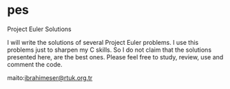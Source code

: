 pes
===

Project Euler Solutions

I will write the solutions of several Project Euler problems. I use this problems
just to sharpen my C skills. So I do not claim that the solutions presented here,
are the best ones. Please feel free to study, review, use and comment the
code.

maito:ibrahimeser@rtuk.org.tr
